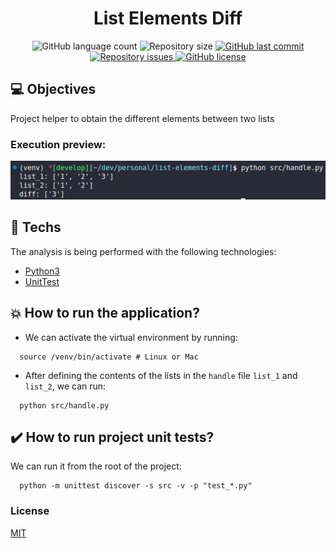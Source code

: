 <h1 align="center"> List Elements Diff </h1>

<p align="center">
  <img alt="GitHub language count" src="https://img.shields.io/github/languages/count/LucasPereiraMiranda/list-elements-diff">

  <img alt="Repository size" src="https://img.shields.io/github/repo-size/LucasPereiraMiranda/list-elements-diff">
  
  <a href="https://github.com/LucasPereiraMiranda/list-elements-diff/commits/main">
    <img alt="GitHub last commit" src="https://img.shields.io/github/last-commit/LucasPereiraMiranda/list-elements-diff">
  </a>

  <a href="https://github.com/LucasPereiraMiranda/list-elements-diff/issues">
    <img alt="Repository issues" src="https://img.shields.io/github/issues/LucasPereiraMiranda/list-elements-diff">
  </a>

  <a href="https://github.com/LucasPereiraMiranda/list-elements-diff/issues">
    <img alt="GitHub license" src="https://img.shields.io/github/license/LucasPereiraMiranda/list-elements-diff">
  </a>
</p>

## 💻 Objectives

Project helper to obtain the different elements between two lists

### Execution preview:

<div align="center">
  <img src=".github/img/execution.png" alt="Execution preview">
</div>

## 🚀 Techs

The analysis is being performed with the following technologies:

- [Python3](https://www.python.org/)
- [UnitTest](https://docs.python.org/3/library/unittest.html)

## :boom: How to run the application?

- We can activate the virtual environment by running:

```shell
  source /venv/bin/activate # Linux or Mac
```

- After defining the contents of the lists in the `handle` file `list_1` and `list_2`, we can run:

```shell
  python src/handle.py
```

## :heavy_check_mark: How to run project unit tests?

We can run it from the root of the project:

```shell
  python -m unittest discover -s src -v -p "test_*.py"
```

### License

[MIT](https://choosealicense.com/licenses/mit/)
